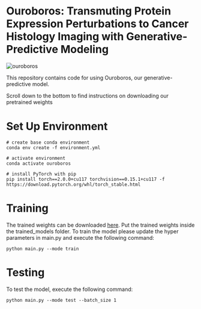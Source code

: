# Ouroboros: Transmuting Protein Expression Perturbations to Cancer Histology Imaging with Generative-Predictive Modeling

![ouroboros](https://github.com/Srijay/Ouroboros/assets/6882352/77ab0e40-94f4-488c-8db1-6b57956dc989)


This repository contains code for using Ouroboros, our generative-predictive model.

Scroll down to the bottom to find instructions on downloading our pretrained weights 

# Set Up Environment
```
# create base conda environment
conda env create -f environment.yml

# activate environment
conda activate ouroboros

# install PyTorch with pip
pip install torch==2.0.0+cu117 torchvision==0.15.1+cu117 -f https://download.pytorch.org/whl/torch_stable.html
```
# Training

The trained weights can be downloaded [here](https://drive.google.com/drive/folders/1VbB6Ep06hlrPlBrnXSzba6mancuU1iN9?usp=sharing). Put the trained weights inside the trained_models folder. To train the model please update the hyper parameters in main.py and execute the following command:

```
python main.py --mode train
```

# Testing 
To test the model, execute the following command:

```
python main.py --mode test --batch_size 1
```
